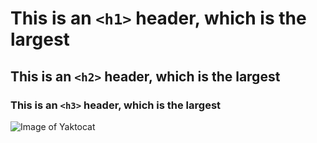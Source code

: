# This is an `<h1>` header, which is the largest

## This is an `<h2>` header, which is the largest

### This is an `<h3>` header, which is the largest

![Image of Yaktocat](https://octodex.github.com/images/yaktocat.png)
